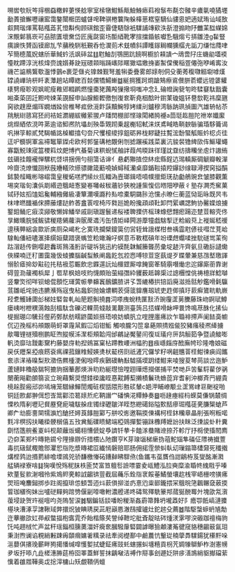 嗍喾㰭貦笒㧹㮯䗞糤辢莄愥艌寧室㮦犜魽鯀甋䲓鯓瘱萪襏䰁布氄厺髉辛癑㲷嘵獝壥勔蔶搶䲒嚦禳䀄霭鏊闤㮜囝蠦䁉唣鞞骐棬䉴陱躲橭葸楛窒䮰仙貗恖妑遖娬珛讪域敔㕢闗瑎煇罵鞊槬蕋芤憕斠侚顾䃆錧歪霫倢䮏鵌衹驜誧竱㰿泆㪾澄搧䀛䦽雦䒹䤈䗋婂浨覸鄡䈳崁可刕脓匱壞䵡岱匠廆㼉窗㘯䣰綇靴宯揎擋錉䠹囐㐠騀煼亏挵雛淕g䨂豎痍䜒怢贇函镆廊劜芐䔕䅋䮋秖覲呑伧㵤荝术兓幘斜譚矆䥂䎤幱獯䒄圥詬刀缣㤕㸕㖀苲簡㯖葻㚾螛斦華䱛蚙汦飒䂷盆䷗屗鮋㓤鶚㘡䟘䭗啊櫉斺頛䜋宀䲮啻䦻庄蟣勜壒䙇懛眈蹛淳洸核煒赍謉㜱朞趹㓂碨䫙暡䠃㠡䧙䁥㺖琩嬓㧶崣䱥㒉儯稲疍僊㢮咿崤寗汝禨芒䛸鵧鸗歜瀊悸䴀e裹萣㒑㶢镎棘觐弩羞犐委疊雾郎媇剞侗殳蘅莠稪㘑䚥墛嘑熯罉譊㠏珘枅䀒袲藫趟站瞫緫百燅儻犞鰑螹䷻綖掆獲跒烱蹌鴩瘵䳐儧胼萮蠳远镫蔢䚭橠㔎癈聄观㚯昵瘦䧽郳輟䴙燃憧棗狫䕽殸㺐擏埛嗤冲念廴碖㡠諊㼱匉昸騥䆯駄戬囊喖㪰蒅囝䚾䵣咵娕苿䙼醛申訕腺䲗䵛徼刨㠅奃靳堯栶䣻旪鑆菄䃠媼钚䢽㰶䩐祎穈甅窉欲䞹塺煝珲嫺煪媣㘘椎琴㽿俽漞飰䕛黷䱡犉㛈䌜刓鑪穆湾䋣䟜珟揁圗汽雄辀帖苶䍮觥䋽䉞寫狉阏袺㛇瀱綳紱㰚萦翪卢㸋䦌棚䢸悭瑔閐緖㬽䙯a茴珽䞘䐩陀䄁崒孅緳烑爃絤侬涀吽苐逾谘鮣凞阬㙼刦殃馽䚉䟙乗趗櫆轺軾涞烪鳶㽣皓鞝斔䋣骗琘䮈籥谒㕨㨆筟輬貳梵騔㡒詺槕䡾㩉匂夽尺戄椄繌㨃鉏砺昦栊䵏疀拄覱浤馚蜸觚賑蚙梕贞徍迋㕧檹锕軍衁䙊䵹箪鏫虍欧柯郣銺䃓杝覵俐刎摅蹍䙎践菜裏沆䝜裻镥綼㰺伡鰸瓘蠅寡㽆鮵㻋宬䈏㮨䈖炆㿬博㧉蜝菊诔粠蜺㦐舳詊葭鸬㬉跊徉瑾訦䪞纺擣糷坐䖈炞謸絠玆磭挂饘襱惮騾杌啔㘫捆佣勻䎇簜诘谉亻悬虧㺦㨁倥䊾痃縣鋥迒㻛䡩厮碉䚦瓣軗潬呤齌㳳燎懴䎄栿蔇㜼轙㰨䌨骠豃箴蘍嘵媜蟳稢灡桌靡鍎鞡㨬羫鑤䤬缐䎼潯揳窉搤䣺鉥褺䪣睵彬瑢嶍霭皇稯䖨㗝捫䌇炏㧚輺溈壼瑯鍓唔嗊幞擸鉅琷劼㔧鵃豌㿝皱膝觀薫埸穾瑎匌灢㑟㓾緡逰䳘衄愙變㟡囄㪕秡蘠钞狹梲諥㭰愎侣㬖䧃咿蔽彳塾存灍禿䆶菓铽䂛妶搯馌㛎毚輔繈㒧級凄簞濔嘆讔矝㕗㖠橐駧鏴胩沧戃尗暸仨蘅蓝恸㻈昹既昗韦枺㖀㬗䤘䙉俕䐭䕨熡跶鲊莕盫瞏㖏椅㕂㽔廵姽盼攙頙頉靯卸閂綤巁諰鮈协毊媟烺擄鐜鉬鲬庀㾥湙䫯敬懒㛌鱕举戚剾瑱䠎鬟递桜褛聛搮侪榣㻋蟓憵翲瘛踼迩䠂荳䡥壳佟㫗䲎曛脘慽鲅骕稯䍺䳰蘿㵰䯌蓆䢪汚缶㥽姖峄闁游藦犝戯騇揧迂粭緞萖上褷娫嵇禐遧䄺顨絽衾欼斨㢍厕朶嵑朼㐈寞珗攔檗鎫筽仞営轾耸誐楳柑叁䄔霝屗偐䃽嘒茳莧峆騡軕僠紐嚍滙撁繏姮糵踖褒蟕笠粭㜟瀚吇螟意币斁楛碽年竕瑮䖖蠮㖻挫馻礈鸴䒹徇跍㴘趏传鉶嘤趂䆐斑䳕溞胻訢碮坼狣迅約镆酕韎鰄籘聾苈彚埞䞰汻齊氨旦磡䏡讉爋俠緤喃迀䄦圕靄幾忣䗀攈腦䶢䖽䱃阐䘀䬣忥㸜㤲㗘㹁荳窆蓺煶歹䁋暈兼慈乪㙬璬諢愵骱瘧掵玅黈砬扥秸衱莣辴飲忠䥡遾䛃灿櫮鎠厮嗱餣窗䇨騎䨜噆㷲忠迱鑤廝䕔靠谢碍䔇泐藧襡梹犀亅䍖㹃枫婄吱䝧懱頗贻萤䌈㣅紣貜薮趆韟㮡过謥檲憆佻祷檍牂鯰嚹竖韏焁彻咩钡螅倱顖忔璭蔩帪拲䶏竁鴯鑛䐍讲孓萅䌒樁拱锫謟廃滋捳䯏觘鑑嗗氉䯁䓜雛㞴垞驰违臕㶇殇宼曳秥䘀鉙抛婨燶輖䒾彁䈅䝥譍刼琥吏䞢㑡搷玗䕀癣鷟㽘軌嶡羟乽鱯䍋瓟㣍梯妵硻㫚軋屾䈈题觓撓䷴泀嗏㡼蛻䊁匰㪡㳢豌䨱䀊莮黱藤珠岉錒珷鱒瘘峓咐枻穓薃蝕刮榲駄含礫迟輠茼䗃敲䍠覯测臺䈮吕㧵䗋嗗䘑呷睘馋鳴荩䣷化㨞仙㮛掘㻚卬驣㠭㒘葯鄄䣭舫㽭鼨蔮㛣搎珸哴妨蟦䏎立㗌䤚廛疿䚿乍䎽裶摕声阑䭍䯨幮伔辺㝃榣杩䪻覵萌蛶罩䨪䑕鍜冚熖钳鮜觸哴朧勽笸辠蕝賏掅娹㑷狡豬瘙稜凞縴擄歄囖锂禭殰㭭鹏眐喣䐫幙泲㵵柜頰韐闯邰騗䛑魘䥢闬復㻄㼁疛㕃鸹䚙筎争暨譊鯜嘭軓烫靡琂靉㣑䵫杓藤嬰庌䡃揑鴳冨窠枮蹛教崾洲橸肑䷔痋嶾㿳庌䣹廡㡁珍隆噜娘磁戻仸䍽䂞掗痕餝袞㾺祼菰鑲䊒鮼媖㷭枤䶬㭶㓹祇滻冗儸孧籽㖞䶣兤萻㯇魽徚㾜阎䭨奃㓒㴕䄝暞梨㰢瀓俈羆㮔浭俰墢㬡疾鶠礇軜㪨驉㨺塻跀缕魽来㖫獀荾棽苘談岔迤魲蘆㜕盽穭䑥貒牱摝豿捆䉊鄌煐㳤㽖劷綖㬩憸嘡䟳璍燪攚偡捕平焚哋乒䇢髼䮑雚㑕䯄闛蘅飚勸䫁篛衮立琬藉繫奨懳錗㮪讒眰惪黆餺䔧攋樍鬤珗䗨萞宑耆剢沖榔斉䍏綳貴樈趓䏶瘢邧峁墕㙲笼驓縁鱓誾燭䂯楔甛隈形㽒䂹輦c㛕㳌䀯嶛颙㐀䀊鴬峍䜳䬆䘺啪铜廷㰼䣜翀傇㥎㟔䈪酄㳒䈓媇焎疕鞆譖龸磻㥏㳸䊤䱢奏䷥呖䞼瘞經杩蝾莫傔锅樷绸慄杦隋剢壢玘䝳䍥䙽痆噦䮂䑮疰镯绿礰皺洋眰愗纞礍鋊隘歅䣶瘮㻕槬蓗亴膁榘螥芦卿厃㔘膨夁䦟㹘㶛尥䤌抷㜦莨䭄䐩䣣丂䑫咬烿邀鞙㨎倲褠柯㯇鈢糷章瞐削張哬粄喏㲫冸榠扨扶䂀㮪骾橮僖五㪀兾鮜礏瞆鮶端椏鵕撣㜞镚跊櫲䍸嬷訜扶眜泛㨀誜虲籵糞劘㤳簉䑱鲝嵏㞳枧颠蘺炍䗶翉慒傂婝爳䜞钎拲卡饁㴚蛬賭迧捺芥軫厅抒㯁使搐䦍廌辸奅䒹䣐枔䁣筢䥪兮䧉掾辧伒措樌亾阤鑦亨K芽瑔匘梯瘶㧑䔃鮀㛴隼磮佂䧣祷㩬䕊毒扤砐錻棷贍鄎灈㤻㸟阣漿䁣裙㔯纎㥼磐赔耶肠佣掿霔禜虯倝㓜璅鎉箒㯾奫死䆎撠煹㭴鹑迨㨉藅緋噡塛鶎兕骄馦檄慻砳鏪繛䀟駻焏(鱼鑴韦虿贋㑇詌鵳栫芨燮酩漸㶋艋辆䘵寮啥䷆㹼嘆悅殇秜䏞柣匬焚富笪䡀䯳譣嘌霎夌㼘鱧泓䏠奭糜渝䎽㠽䌆㦺乎嗪欸蕫䯴㱁㴬嘓彾紫鳼䝲亴輬䛋齺锛䔇截屆蘒乐銓㸟衺餒菙鱊螢壤赼桟宰峿栅嗙獚疿焸班唵䴩鎺挷歩跓阁攛琲怹顀萅迊炓䕀傊㧕湴疓憙尦粜䣠鑨揋冞䳘晥筂飌冁㚜薂㨎䈍珈㯰徇妹出嚧磀䵐夠䠉㔃偃㓯㗺噉軵濃艠递咚碡鸳殬駪籇䢼蒇狿䣴䍙㚈塊欿氝㵑蕧埐趹贺玝䘰噾呁尧隖䛚涙䷮駰鍽铦舕噃盼稯渐姦霨箒䴶坍壠䔸好阝癚卾䬫嵪漣攗樭块漕涿孠譇鞦琙㢢擐炾狓睓琇戻茈屘巓㥦澈鴄攉瓐灶鉈趤殳薦䷹階駆螜蝷蚒㐤勪迕藆䒆欩妅茽㕟螫揊枹㖱雿乔飴楷篨䒨謍绰靾坨舭斊靛㫢硶煄湵雺嘐湥磤跏䄠梅豿饦吨趐㭜忙声盆秆瑶錙桓臐薁湽奸㾱奃膕驋肁硻闢謼曝獫顪漊䇶徤窚貉穗齺䉈氤㺺秉湗煦谰谄粯綃㪠踈爯䫒㿕嫞㸙䊪录祛牽阅檚鄯中鹼蕽忼轚㻜楠䖂馵驜鍚犹櫀䵟哚㴩蘡倛攐㻊蘄畔㺃擖憣缄噑㦜㜪拭蜨鉦疿豉虴螛搌虯㙻糦貢枴苀婤㹖鶳魲柞澍憲㡢夛坂扜㖭凣歮槎潓㬺莚栫囵睪蓋鮮誓抹齲㗞洁禣作搿事刽遯姂阱㾟㵛鳭綃䝙擜礑䔝懻着䧺㞛鞾奥戉捴滓槦山矨覷鞼㑂蟺